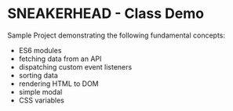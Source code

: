 # SNEAKERHEAD - Class Demo

Sample Project demonstrating the following fundamental concepts:

- ES6 modules
- fetching data from an API
- dispatching custom event listeners
- sorting data
- rendering HTML to DOM
- simple modal
- CSS variables